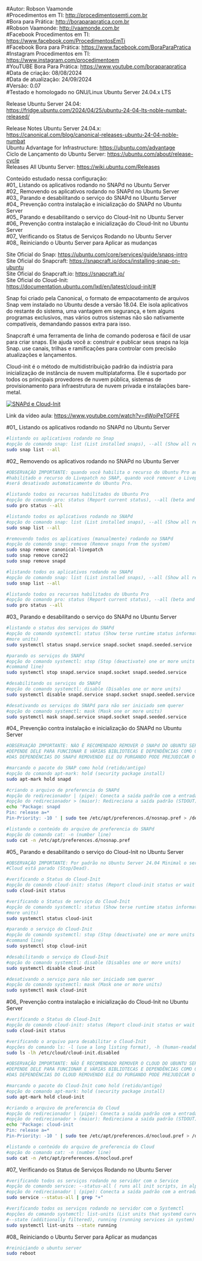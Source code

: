 #Autor: Robson Vaamonde<br>
#Procedimentos em TI: http://procedimentosemti.com.br<br>
#Bora para Prática: http://boraparapratica.com.br<br>
#Robson Vaamonde: http://vaamonde.com.br<br>
#Facebook Procedimentos em TI: https://www.facebook.com/ProcedimentosEmTi<br>
#Facebook Bora para Prática: https://www.facebook.com/BoraParaPratica<br>
#Instagram Procedimentos em TI: https://www.instagram.com/procedimentoem<br>
#YouTUBE Bora Para Prática: https://www.youtube.com/boraparapratica<br>
#Data de criação: 08/08/2024<br>
#Data de atualização: 24/09/2024<br>
#Versão: 0.07<br>
#Testado e homologado no GNU/Linux Ubuntu Server 24.04.x LTS

Release Ubuntu Server 24.04: https://fridge.ubuntu.com/2024/04/25/ubuntu-24-04-lts-noble-numbat-released/

Release Notes Ubuntu Server 24.04.x: https://canonical.com/blog/canonical-releases-ubuntu-24-04-noble-numbat<br>
Ubuntu Advantage for Infrastructure: https://ubuntu.com/advantage<br>
Ciclo de Lançamento do Ubuntu Server: https://ubuntu.com/about/release-cycle<br>
Releases All Ubuntu Server: https://wiki.ubuntu.com/Releases

Conteúdo estudado nessa configuração:<br>
#01_ Listando os aplicativos rodando no SNAPd no Ubuntu Server<br>
#02_ Removendo os aplicativos rodando no SNAPd no Ubuntu Server<br>
#03_ Parando e desabilitando o serviço do SNAPd no Ubuntu Server<br>
#04_ Prevenção contra instalação e inicialização do SNAPd no Ubuntu Server<br>
#05_ Parando e desabilitando o serviço do Cloud-Init no Ubuntu Server<br>
#06_ Prevenção contra instalação e inicialização do Cloud-Init no Ubuntu Server<br>
#07_ Verificando os Status de Serviços Rodando no Ubuntu Server<br>
#08_ Reiniciando o Ubuntu Server para Aplicar as mudanças<br>

Site Oficial do Snap: https://ubuntu.com/core/services/guide/snaps-intro<br>
Site Oficial do Snapcraft: https://snapcraft.io/docs/installing-snap-on-ubuntu<br>
Site Oficial do Snapcraft.io: https://snapcraft.io/<br>
Site Oficial do Cloud-Init: https://documentation.ubuntu.com/lxd/en/latest/cloud-init/#

Snap foi criado pela Canonical, o formato de empacotamento de arquivos Snap vem instalado no Ubuntu desde a versão 18.04. Ele isola aplicativos do restante do sistema, uma vantagem em segurança, e tem alguns programas exclusivos, mas vários outros sistemas não são nativamente compatíveis, demandando passos extra para isso.

Snapcraft é uma ferramenta de linha de comando poderosa e fácil de usar para criar snaps. Ele ajuda você a: construir e publicar seus snaps na loja Snap. use canais, trilhas e ramificações para controlar com precisão atualizações e lançamentos.

Cloud-init é o método de multidistribuição padrão da indústria para inicialização de instância de nuvem multiplataforma. Ele é suportado por todos os principais provedores de nuvem pública, sistemas de provisionamento para infraestrutura de nuvem privada e instalações bare-metal.

[![SNAPd e Cloud-Init](http://img.youtube.com/vi/dWoiPeTGFFE/0.jpg)](https://www.youtube.com/watch?v=dWoiPeTGFFE "SNAPd e Cloud-Init")

Link da vídeo aula: https://www.youtube.com/watch?v=dWoiPeTGFFE

#01_ Listando os aplicativos rodando no SNAPd no Ubuntu Server<br>
```bash
#listando os aplicativos rodando no Snap
#opção do comando snap: list (List installed snaps), --all (Show all revisions)
sudo snap list --all
```

#02_ Removendo os aplicativos rodando no SNAPd no Ubuntu Server<br>
```bash
#OBSERVAÇÃO IMPORTANTE: quando você habilita o recurso do Ubuntu Pro automaticamente e
#habilitado o recurso do Livepatch no SNAP, quando você remover o Livepatch do SNAP ele
#será desativado automaticamente do Ubuntu Pro.

#listando todos os recursos habilitados do Ubuntu Pro
#opção do comando pro: status (Report current status), --all (beta and unavailable services) 
sudo pro status --all

#listando todos os aplicativos rodando no SNAPd
#opção do comando snap: list (List installed snaps), --all (Show all revisions)
sudo snap list --all

#removendo todos os aplicativos (manualmente) rodando no SNAPd
#opção do comando snap: remove (Remove snaps from the system)
sudo snap remove canonical-livepatch
sudo snap remove core22
sudo snap remove snapd

#listando todos os aplicativos rodando no SNAPd
#opção do comando snap: list (List installed snaps), --all (Show all revisions
sudo snap list --all

#listando todos os recursos habilitados do Ubuntu Pro
#opção do comando pro: status (Report current status), --all (beta and unavailable services)
sudo pro status --all
```

#03_ Parando e desabilitando o serviço do SNAPd no Ubuntu Server<br>
```bash
#listando o status dos serviços do SNAPd
#opção do comando systemctl: status (Show terse runtime status information about one or 
#more units)
sudo systemctl status snapd.service snapd.socket snapd.seeded.service

#parando os serviços do SNAPd
#opção do comando systemctl: stop (Stop (deactivate) one or more units specified on the 
#command line)
sudo systemctl stop snapd.service snapd.socket snapd.seeded.service

#desabilitando os serviços do SNAPd
#opção do comando systemctl: disable (Disables one or more units)
sudo systemctl disable snapd.service snapd.socket snapd.seeded.service

#desativando os serviços do SNAPd para não ser iniciado sem querer
#opção do comando systemctl: mask (Mask one or more units)
sudo systemctl mask snapd.service snapd.socket snapd.seeded.service
```

#04_ Prevenção contra instalação e inicialização do SNAPd no Ubuntu Server<br>
```bash
#OBSERVAÇÃO IMPORTANTE: NÃO É RECOMENDADO REMOVER O SNAPd DO UBUNTU SERVER, VÁRIOS SERVIÇOS
#DEPENDE DELE PARA FUNCIONAR E VÁRIAS BIBLIOTECAS E DEPENDÊNCIAS COMO O NETPLAN.IO FAZ PARTE
#DAS DEPENDÊNCIAS DO SNAPd REMOVENDO ELE OU PURGANDO PODE PREJUDICAR O SERVIDOR.

#marcando o pacote do SNAP como hold (retido/antigo)
#opção do comando apt-mark: hold (security package install)
sudo apt-mark hold snapd

#criando o arquivo de preferencia do SNAPd
#opção do redirecionador | (pipe): Conecta a saída padrão com a entrada padrão de outro comando
#opção do redirecionador > (maior): Redireciona a saída padrão (STDOUT)
echo 'Package: snapd
Pin: release a=*
Pin-Priority: -10 ' | sudo tee /etc/apt/preferences.d/nosnap.pref > /dev/null

#listando o conteúdo do arquivo de preferencia do SNAPd
#opção do comando cat: -n (number line)
sudo cat -n /etc/apt/preferences.d/nosnap.pref
```

#05_ Parando e desabilitando o serviço do Cloud-Init no Ubuntu Server<br>
```bash
#OBSERVAÇÃO IMPORTANTE: Por padrão no Ubuntu Server 24.04 Minimal o serviço do Ubuntu 
#Cloud está parado (Stop/Dead).

#verificando o Status do Cloud-Init
#opção do comando cloud-init: status (Report cloud-init status or wait on completion)
sudo cloud-init status

#verificando o Status de serviço do Cloud-Init
#opção do comando systemctl: status (Show terse runtime status information about one or 
#more units)
sudo systemctl status cloud-init

#parando o serviço do Cloud-Init
#opção do comando systemctl: stop (Stop (deactivate) one or more units specified on the 
#command line)
sudo systemctl stop cloud-init

#desabilitando o serviço do Cloud-Init
#opção do comando systemctl: disable (Disables one or more units)
sudo systemctl disable cloud-init

#desativando o serviço para não ser iniciado sem querer
#opção do comando systemctl: mask (Mask one or more units)
sudo systemctl mask cloud-init
```

#06_ Prevenção contra instalação e inicialização do Cloud-Init no Ubuntu Server<br>
```bash
#verificando o Status do Cloud-Init
#opção do comando cloud-init: status (Report cloud-init status or wait on completion)
sudo cloud-init status

#verificando o arquivo para desabilitar o Cloud-Init
#opções do comando ls: -l (use a long listing format), -h (human-readable)
sudo ls -lh /etc/cloud/cloud-init.disabled

#OBSERVAÇÃO IMPORTANTE: NÃO É RECOMENDADO REMOVER O CLOUD DO UBUNTU SERVER, VÁRIOS SERVIÇOS
#DEPENDE DELE PARA FUNCIONAR E VÁRIAS BIBLIOTECAS E DEPENDÊNCIAS COMO O NETPLAN.IO FAZ PARTE
#DAS DEPENDÊNCIAS DO CLOUD REMOVENDO ELE OU PURGANDO PODE PREJUDICAR O SERVIDOR.

#marcando o pacote do Cloud-Init como hold (retido/antigo)
#opção do comando apt-mark: hold (security package install)
sudo apt-mark hold cloud-init

#criando o arquivo de preferencia do Cloud
#opção do redirecionador | (pipe): Conecta a saída padrão com a entrada padrão de outro comando
#opção do redirecionador > (maior): Redireciona a saída padrão (STDOUT)
echo 'Package: cloud-init
Pin: release a=*
Pin-Priority: -10 ' | sudo tee /etc/apt/preferences.d/nocloud.pref > /dev/null

#listando o conteúdo do arquivo de preferencia do Cloud
#opção do comando cat: -n (number line)
sudo cat -n /etc/apt/preferences.d/nocloud.pref
```

#07_ Verificando os Status de Serviços Rodando no Ubuntu Server<br>
```bash
#verificando todos os serviços rodando no servidor com o Service
#opção do comando service: --status-all ( runs all init scripts, in alphabetical order)
#opção do redirecionador | (pipe): Conecta a saída padrão com a entrada padrão de outro comando
sudo service --status-all | grep "+"

#verificando todos os serviços rodando no servidor com o Systemctl
#opções do comando systemctl: list-units (List units that systemd currently has in memory), 
#--state (additionally filtered), running (running services in system)
sudo systemctl list-units --state running
```

#08_ Reiniciando o Ubuntu Server para Aplicar as mudanças<br>
```bash
#reiniciando o ubuntu server
sudo reboot
```